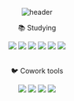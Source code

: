 <div align="center">
  
![header](https://capsule-render.vercel.app/api?type=waving&color=auto&height=300&section=header&text=welcome&fontSize=90&animation=fadeIn&fontAlignY=38&desc=YunJeong's%20GitHub%20Profile&descAlignY=51&descAlign=62)




📚 Studying 

<div>
<img src="https://img.shields.io/badge/HTML5-E34F26?style=flat&logo=HTML5&logoColor=white"/>  <img src="https://img.shields.io/badge/CSS3-1572B6?style=flat&logo=CSS3&logoColor=white"/>  <img src="https://img.shields.io/badge/Sass-CC6699?style=flat&logo=Sass&logoColor=white"/>  <img src="https://img.shields.io/badge/JavaScript-F7DF1E?style=flat&logo=JavaScript&logoColor=white"/>  <img src="https://img.shields.io/badge/TypeScript-3178C6?style=flat&logo=TypeScript&logoColor=white"/>  <img src="https://img.shields.io/badge/React-61DAFB?style=flat&logo=React&logoColor=white"/>
</div>
<br/>
  
  
  
🐦 Cowork tools
<div>
<img src="https://img.shields.io/badge/GitHub-181717?style=flat&logo=GitHub&logoColor=white"/>
<img src="https://img.shields.io/badge/Notion-000000?style=flat&logo=Notion&logoColor=white"/>
<img src="https://img.shields.io/badge/Figma-F24E1E?style=flate&logo=Figma&logoColor=white"/>
<img src="https://img.shields.io/badge/Slack-4A154B?style=flate&logo=Slack&logoColor=white"/>
</div>
  
</div>

